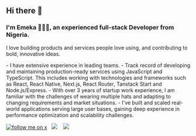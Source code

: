 ## Hi there 👋


### I'm Emeka 👨🏽‍💻, an experienced full-stack Developer from Nigeria.

<!--<p align='center'>
   <a href="#"><img src="https://github-readme-stats.vercel.app/api?username=emekaokoli&show_icons=true&count_private=true&theme=dark" width="350"></a>
</p>
<p align='center'>Contacts and Socials</p>-->



<!--<p align='center'>
 <img src="https://visitor-badge.laobi.icu/badge?page_id=emekaokoli" alt="visitor badge"/>
</p>

<!--<details>
  <summary>📃 Resume</summary>
 
 ## Education

- 📖 **Geography**\
📆 2006 - 2010\
📍 **University of Lagos** - Lagos, Nigeria

- 📖 **Web development**\
📆 2009 - 2010\
📍 **NIIT institute** - Lagos, Nigeria.

- 📖 **Fullstack React/React Native/Nodejs Developer**\
📆 2020 - 2020\
📍 **Coursera** - coursera.org

- 📖 **React Nano degree**\
📆 2021 - 2021\
📍 **Udacity** - udacity.com

## Experience
 <img align="right" src="https://img.shields.io/badge/node.js%20-%23339933.svg?&style=for-the-badge&logo=node.js&logoColor=white" />
 <img align="right" src="https://img.shields.io/badge/React_Native-20232A?logo=react&logoColor=61DAFB" />
 <img align="right" src="https://img.shields.io/badge/TypeScript-007ACC?logo=typescript&logoColor=white" />
 <img align="right" src="https://img.shields.io/badge/PostgreSQL-316192?style=for-the-badge&logo=postgresql&logoColor=white" />
 <img align="right" src="https://img.shields.io/badge/React-20232A?style=for-the-badge&logo=react&logoColor=61DAFB" />
 <img align="right" src="https://camo.githubusercontent.com/33232648b9d373b6983c613a5cf1575e941f44b60130a9ea74ea04102936b187/68747470733a2f2f696d672e736869656c64732e696f2f7374617469632f76313f7374796c653d666f722d7468652d6261646765266d6573736167653d4d6170626f7826636f6c6f723d303030303030266c6f676f3d4d6170626f78266c6f676f436f6c6f723d464646464646266c6162656c3d" />


- 👨‍💻 **Full-stack Developer**\
📆 2018 - current\
📍 **Enugu electricity distribution compnay** - Enugu, Nigeria.

<img align="right" src="https://img.shields.io/badge/JavaScript-F7DF1E?style=for-the-badge&logo=javascript&logoColor=black" />
<img align="right" src="https://camo.githubusercontent.com/eb3676422a9e186ce18237e6c1ffee703068f7850c2a513b9a261f33ee335ed6/68747470733a2f2f696d672e736869656c64732e696f2f7374617469632f76313f7374796c653d666f722d7468652d6261646765266d6573736167653d4d6f6e676f444226636f6c6f723d343741323438266c6f676f3d4d6f6e676f4442266c6f676f436f6c6f723d464646464646266c6162656c3d" />
 <img align="right" src="https://img.shields.io/badge/html5%20-%23e34f26.svg?&style=for-the-badge&logo=html5&logoColor=white" />
 <img align="right" src="https://img.shields.io/badge/CSS3-1572B6?&style=for-the-badge&logo=css3&logoColor=white" />
 <img align="right" src="https://img.shields.io/badge/node.js%20-%23339933.svg?&style=for-the-badge&logo=node.js&logoColor=white" />

- 👨‍💻 **Web Developer**\
📆 2017 - 2018\
📍 **Leviticus labs** - Lagos, Nigeria.

<img align="right" src="https://img.shields.io/badge/JavaScript-F7DF1E?style=for-the-badge&logo=javascript&logoColor=black" />
<img align="right" src="https://img.shields.io/badge/Gulp-CF4647?style=for-the-badge&logo=gulp&logoColor=white" />
<img align="right" src="https://img.shields.io/badge/html5%20-%23e34f26.svg?&style=for-the-badge&logo=html5&logoColor=white" />
<img align="right" src="https://img.shields.io/badge/CSS3-1572B6?&style=for-the-badge&logo=css3&logoColor=white" />

- 👨‍💻 **Frontend Developer**\
📆 2014 - oct/2017\
📍 **Interplay Digitech** - Lagos, Nigeria.

## Skills

### Language
<p align='left'>
 <img src="https://img.shields.io/badge/JavaScript-F7DF1E?style=for-the-badge&logo=javascript&logoColor=black" />&nbsp;&nbsp;
 <img src="https://img.shields.io/badge/TypeScript-007ACC?style=for-the-badge&logo=typescript&logoColor=white" />&nbsp;&nbsp;&nbsp;
 <img src="https://img.shields.io/badge/html5%20-%23e34f26.svg?&style=for-the-badge&logo=html5&logoColor=white" />&nbsp;&nbsp;
 <img src="https://img.shields.io/badge/CSS3-1572B6?&style=for-the-badge&logo=css3&logoColor=white" />&nbsp;&nbsp;
</p>
 <hr/>
<h4>Libraries/Framework</h4>
<p align='left'>
 <img src="https://img.shields.io/badge/node.js%20-%23339933.svg?&style=for-the-badge&logo=node.js&logoColor=white" />
   <img src="https://img.shields.io/badge/React_Native-20232A?style=for-the-badge&logo=react&logoColor=61DAFB" />
   <img src="https://img.shields.io/badge/React-20232A?style=for-the-badge&logo=react&logoColor=61DAFB" />
   <img src="https://img.shields.io/badge/next.js-000000?style=for-the-badge&logo=next.js&logoColor=white" />
<img src="https://camo.githubusercontent.com/f93c191872254e83a3c6664393dbbabbcca0de44a14f117d962a5718d4651379/68747470733a2f2f696d672e736869656c64732e696f2f7374617469632f76313f7374796c653d666f722d7468652d6261646765266d6573736167653d4578706f26636f6c6f723d303030303230266c6f676f3d4578706f266c6f676f436f6c6f723d464646464646266c6162656c3d" />
<img src="https://camo.githubusercontent.com/0a95585d6b3a07028298a45d60b85a1331358bc336549d64dbbc27977f1495f3/68747470733a2f2f696d672e736869656c64732e696f2f7374617469632f76313f7374796c653d666f722d7468652d6261646765266d6573736167653d4578707265737326636f6c6f723d303030303030266c6f676f3d45787072657373266c6f676f436f6c6f723d464646464646266c6162656c3d " />
</p>
<h4>Database</h4>
<hr />
<p align='left'>
 <img src="https://camo.githubusercontent.com/95a15266c9b093e9070410fa62c8dcba6611e79edd738e0ded7ec5b52541d6c4/68747470733a2f2f696d672e736869656c64732e696f2f7374617469632f76313f7374796c653d666f722d7468652d6261646765266d6573736167653d506f737467726553514c26636f6c6f723d343136394531266c6f676f3d506f737467726553514c266c6f676f436f6c6f723d464646464646266c6162656c3d " />
  <img src="https://camo.githubusercontent.com/eb3676422a9e186ce18237e6c1ffee703068f7850c2a513b9a261f33ee335ed6/68747470733a2f2f696d672e736869656c64732e696f2f7374617469632f76313f7374796c653d666f722d7468652d6261646765266d6573736167653d4d6f6e676f444226636f6c6f723d343741323438266c6f676f3d4d6f6e676f4442266c6f676f436f6c6f723d464646464646266c6162656c3d" />
</p>
<h4>Tools</h4>
<hr />
<p align='left'>
 <img src="https://img.shields.io/badge/jest%20-%23c21325.svg?&style=for-the-badge&logo=jest&logoColor=white" />
  <img src="https://img.shields.io/badge/styledcomponents%20-%23db7093.svg?&style=for-the-badge&logo=styled-components&logoColor=white" />
 <img src="https://camo.githubusercontent.com/33232648b9d373b6983c613a5cf1575e941f44b60130a9ea74ea04102936b187/68747470733a2f2f696d672e736869656c64732e696f2f7374617469632f76313f7374796c653d666f722d7468652d6261646765266d6573736167653d4d6170626f7826636f6c6f723d303030303030266c6f676f3d4d6170626f78266c6f676f436f6c6f723d464646464646266c6162656c3d" />
<img src="https://img.shields.io/badge/Docker-2496ED?style=for-the-badge&logo=docker&logoColor=white" />
<img src="https://camo.githubusercontent.com/42acc7ee3a18313a065e672e0835729edf3361dedb045d6c3cf8821fe30a1c2d/68747470733a2f2f696d672e736869656c64732e696f2f7374617469632f76313f7374796c653d666f722d7468652d6261646765266d6573736167653d47697426636f6c6f723d463035303332266c6f676f3d476974266c6f676f436f6c6f723d464646464646266c6162656c3d" />
<img src=" https://camo.githubusercontent.com/95a15266c9b093e9070410fa62c8dcba6611e79edd738e0ded7ec5b52541d6c4/68747470733a2f2f696d672e736869656c64732e696f2f7374617469632f76313f7374796c653d666f722d7468652d6261646765266d6573736167653d506f737467726553514c26636f6c6f723d343136394531266c6f676f3d506f737467726553514c266c6f676f436f6c6f723d464646464646266c6162656c3d" />
<img src=" https://camo.githubusercontent.com/ed9428825aeaed8d8c99eb46d3c7d1c50ebd2d98e11aa7cea5a1f1ceaecda63e/68747470733a2f2f696d672e736869656c64732e696f2f7374617469632f76313f7374796c653d666f722d7468652d6261646765266d6573736167653d52656163742b486f6f6b2b466f726d26636f6c6f723d454335393930266c6f676f3d52656163742b486f6f6b2b466f726d266c6f676f436f6c6f723d464646464646266c6162656c3d" />
<img src="https://camo.githubusercontent.com/a5f1968a99631284ca552953929cff7b6abb375853bb0944fae0dc520c45c73b/68747470733a2f2f696d672e736869656c64732e696f2f7374617469632f76313f7374796c653d666f722d7468652d6261646765266d6573736167653d52656163742b526f7574657226636f6c6f723d434134323435266c6f676f3d52656163742b526f75746572266c6f676f436f6c6f723d464646464646266c6162656c3d " />
<img  src="https://camo.githubusercontent.com/def1c04b0d668da46387f400f1e4c8cf78b13232722e377caa595d71aa8047c9/68747470733a2f2f696d672e736869656c64732e696f2f7374617469632f76313f7374796c653d666f722d7468652d6261646765266d6573736167653d507269736d6126636f6c6f723d324433373438266c6f676f3d507269736d61266c6f676f436f6c6f723d464646464646266c6162656c3d" />
<img src="https://img.shields.io/badge/sass%20-%23cc6699.svg?&style=for-the-badge&logo=sass&logoColor=white" />
<img src="https://img.shields.io/badge/Bootstrap-563D7C?style=for-the-badge&logo=bootstrap&logoColor=white">
<img src="https://camo.githubusercontent.com/208852c2348eb4c34115c18e7bc1364ef7ccc88a76a8e659a7ba13c4da7318c0/68747470733a2f2f696d672e736869656c64732e696f2f7374617469632f76313f7374796c653d666f722d7468652d6261646765266d6573736167653d4d554926636f6c6f723d303037464646266c6f676f3d4d5549266c6f676f436f6c6f723d464646464646266c6162656c3d" />
<img src="https://camo.githubusercontent.com/3a2650b6854cb790e3af41a1cefa87df32efc07aad12d0c0f128a7fbc5998ac3/68747470733a2f2f696d672e736869656c64732e696f2f7374617469632f76313f7374796c653d666f722d7468652d6261646765266d6573736167653d526564757826636f6c6f723d373634414243266c6f676f3d5265647578266c6f676f436f6c6f723d464646464646266c6162656c3d " />
<img src="https://img.shields.io/badge/Rtk-query" />
<img src="https://img.shields.io/badge/axios-671ddf?&style=for-the-badge&logo=axios&logoColor=white" />
 <img src="	https://img.shields.io/badge/Cypress-17202C?style=for-the-badge&logo=cypress&logoColor=white"/>
  <img src="https://img.shields.io/badge/Nginx-009639?style=for-the-badge&logo=nginx&logoColor=white"/>
<img src="https://img.shields.io/badge/React_Query-FF4154?style=for-the-badge&logo=React_Query&logoColor=white"/>
 <img src="https://img.shields.io/badge/redis-CC0000.svg?&style=for-the-badge&logo=redis&logoColor=white"/>
  <img src="https://img.shields.io/badge/Swagger-85EA2D?style=for-the-badge&logo=Swagger&logoColor=white"/>
  <img src="https://img.shields.io/badge/Tailwind_CSS-38B2AC?style=for-the-badge&logo=tailwind-css&logoColor=white"/>
 <img src="https://img.shields.io/badge/ts--node-3178C6?style=for-the-badge&logo=ts-node&logoColor=white"/>
</p>

</details>
-->
 I love building products and services people love using, and contributing to bold, innovative ideas. 
<p align="left">
 - I have extensive experience in leading teams. 
 - Track record of developing and maintaining production-ready services using JavaScript and TypeScript. This includes working with technologies and frameworks such as React, React Native, Next.js, React Router, Tanstack Start and Node.js/Express. 
 - With over 3 years of startup work experience, I am familiar with the challenges of wearing multiple hats and adapting to changing requirements and market situations. 
 - I've built and scaled real-world applications serving large user bases, gaining deep experience in performance optimization and scalability challenges.
</p>
<p align='left'>
  <a href="https://x.com/emyokoli"><img src="https://img.shields.io/twitter/follow/emyokoli?style=social" alt='follow me on x'/></a>&nbsp;&nbsp;
  <a href="https://www.linkedin.com/in/emekaokoli/"><img src="https://img.shields.io/badge/linkedin-%230077B5.svg?&style=for-the-badge&logo=linkedin&logoColor=white" /></a>&nbsp;&nbsp;&nbsp;
  <a href="mailto:emekaokoli00@gmail.com?subject=Hello%20Emeka"><img src="https://img.shields.io/badge/gmail-%23D14836.svg?&style=for-the-badge&logo=gmail&logoColor=white" /></a>&nbsp;&nbsp;&nbsp;
</p>

